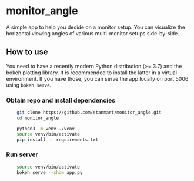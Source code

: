 # monitor_angle

A simple app to help you decide on a monitor setup. You can visualize the horizontal viewing angles of various multi-monitor setups side-by-side.

## How to use

You need to have a recently modern Python distribution (>= 3.7) and the bokeh plotting library. It is recommended to install the latter in a virtual environment. If you have those, you can serve the app locally on port 5006 using `bokeh serve`.

### Obtain repo and install dependencies
```bash
    git clone https://github.com/stanmart/monitor_angle.git
    cd monitor_angle

    python3 -m venv ./venv
    source venv/bin/activate
    pip install -r requirements.txt

```

### Run server
```bash
    source venv/bin/activate
    bokeh serve --show app.py
```
